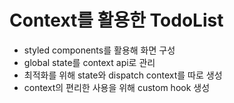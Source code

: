 # Context를 활용한 TodoList

<ul>
    <li>styled components를 활용해 화면 구성</li>
    <li>global state를 context api로 관리</li>
    <li>최적화를 위해 state와 dispatch context를 따로 생성</li>
    <li>context의 편리한 사용을 위해 custom hook 생성</li>
</ul>
